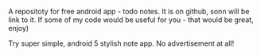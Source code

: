 A repositoty for free android app - todo notes.
It is on github, sonn will be link to it.
If some of my code would be useful for you - that would be great, enjoy)

Try super simple, android 5 stylish note app. No advertisement at all!
